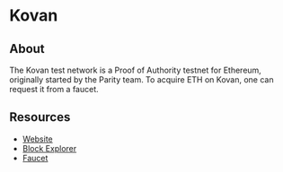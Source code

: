# Kovan

## About

The Kovan test network is a Proof of Authority testnet for Ethereum, originally started by the Parity team. To acquire ETH on Kovan, one can request it from a faucet.

## Resources

* [Website](https://kovan-testnet.github.io/website/)  
* [Block Explorer](https://kovan.etherscan.io/)  
* [Faucet](https://faucet.kovan.network/)

